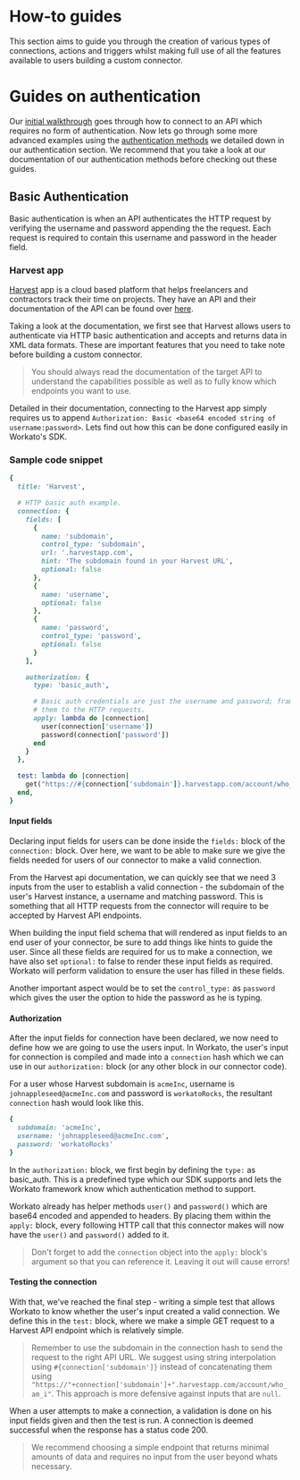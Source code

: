 # How-to guides
This section aims to guide you through the creation of various types of connections, actions and triggers whilst making full use of all the features available to users building a custom connector.

# Guides on authentication
Our [initial walkthrough](/developing-connectors/sdk-2/walk-through.md) goes through how to connect to an API which requires no form of authentication. Now lets go through some more advanced examples using the [authentication methods](developing-connectors/sdk-2/authentication.md) we detailed down in our authentication section. We recommend that you take a look at our documentation of our authentication methods before checking out these guides.

## Basic Authentication
Basic authentication is when an API authenticates the HTTP request by verifying the username and password appending the the request. Each request is required to contain this username and password in the header field.

### Harvest app
[Harvest](https://www.getharvest.com/) app is a cloud based platform that helps freelancers and contractors track their time on projects. They have an API and their documentation of the API can be found over [here](https://help.getharvest.com/api-v1/authentication/authentication/http-basic/).

Taking a look at the documentation, we first see that Harvest allows users to authenticate via HTTP basic authentication and accepts and returns data in XML data formats. These are important features that you need to take note before building a custom connector.

> You should always read the documentation of the target API to understand the capabilities possible as well as to fully know which endpoints you want to use.

Detailed in their documentation, connecting to the Harvest app simply requires us to append `Authorization: Basic <base64 encoded string of username:password>`. Lets find out how this can be done configured easily in Workato's SDK.

### Sample code snippet
```ruby
{
  title: 'Harvest',

  # HTTP basic auth example.
  connection: {
    fields: [
      {
        name: 'subdomain',
        control_type: 'subdomain',
        url: '.harvestapp.com',
        hint: 'The subdomain found in your Harvest URL',
        optional: false
      },
      {
        name: 'username',
        optional: false
      },
      {
        name: 'password',
        control_type: 'password',
        optional: false
      }
    ],

    authorization: {
      type: 'basic_auth',

      # Basic auth credentials are just the username and password; framework handles adding
      # them to the HTTP requests.
      apply: lambda do |connection|
        user(connection['username'])
        password(connection['password'])
      end
    }
  },

  test: lambda do |connection|
    get("https://#{connection['subdomain']}.harvestapp.com/account/who_am_i")
  end,
}
```

#### Input fields
Declaring input fields for users can be done inside the `fields:` block of the `connection:` block. Over here, we want to be able to make sure we give the fields needed for users of our connector to make a valid connection.

From the Harvest api documentation, we can quickly see that we need 3 inputs from the user to establish a valid connection - the subdomain of the user's Harvest instance, a username and matching password. This is something that all HTTP requests from the connector will require to be accepted by Harvest API endpoints.

When building the input field schema that will rendered as input fields to an end user of your connector, be sure to add things like hints to guide the user. Since all these fields are required for us to make a connection, we have also set `optional:` to false to render these input fields as required. Workato will perform validation to ensure the user has filled in these fields.

Another important aspect would be to set the `control_type:` as `password` which gives the user the option to hide the password as he is typing.

#### Authorization
After the input fields for connection have been declared, we now need to define how we are going to use the users input. In Workato, the user's input for connection is compiled and made into a `connection` hash which we can use in our `authorization:` block (or any other block in our connector code).

For a user whose Harvest subdomain is `acmeInc`, username is `johnappleseed@acmeInc.com` and password is `workatoRocks`, the resultant `connection` hash would look like this.

``` ruby
{
  subdomain: 'acmeInc',
  username: 'johnappleseed@acmeInc.com',
  password: 'workatoRocks'
}
```

In the `authorization:` block, we first begin by defining the `type:` as basic_auth. This is a predefined type which our SDK supports and lets the Workato framework know which authentication method to support. 

Workato already has helper methods `user()` and `password()` which are base64 encoded and appended to headers. By placing them within the `apply:` block, every following HTTP call that this connector makes will now have the `user()` and `password()` added to it.

> Don't forget to add the `connection` object into the `apply:` block's argument so that you can reference it. Leaving it out will cause errors!

#### Testing the connection
With that, we've reached the final step - writing a simple test that allows Workato to know whether the user's input created a valid connection. We define this in the `test:` block, where we make a simple GET request to a Harvest API endpoint which is relatively simple.

> Remember to use the subdomain in the connection hash to send the request to the right API URL. We suggest using string interpolation using `#{connection['subdomain']}` instead of concatenating them using `"https://"+connection['subdomain']+".harvestapp.com/account/who_am_i"`. This approach is more defensive against inputs that are `null`.

When a user attempts to make a connection, a validation is done on his input fields given and then the test is run. A connection is deemed successful when the response has a status code 200.

> We recommend choosing a simple endpoint that returns minimal amounts of data and requires no input from the user beyond whats necessary.
